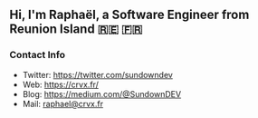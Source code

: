 ## Hi, I'm Raphaël, a Software Engineer from Reunion Island 🇷🇪 🇫🇷

### Contact Info

- Twitter: https://twitter.com/sundowndev
- Web: https://crvx.fr/
- Blog: https://medium.com/@SundownDEV
- Mail: raphael@crvx.fr
